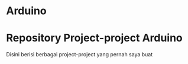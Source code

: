 # Arduino
<h1>Repository Project-project  Arduino</h1>
<p>Disini berisi berbagai project-project yang pernah saya buat</p>
